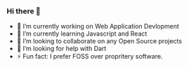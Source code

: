 ### Hi there 👋



- 🔭 I’m currently working on Web Application Devlopment
- 🌱 I’m currently learning Javascript and React
- 👯 I’m looking to collaborate on any Open Source projects
- 🤔 I’m looking for help with Dart
- ⚡ Fun fact: I prefer FOSS over propritery software.

